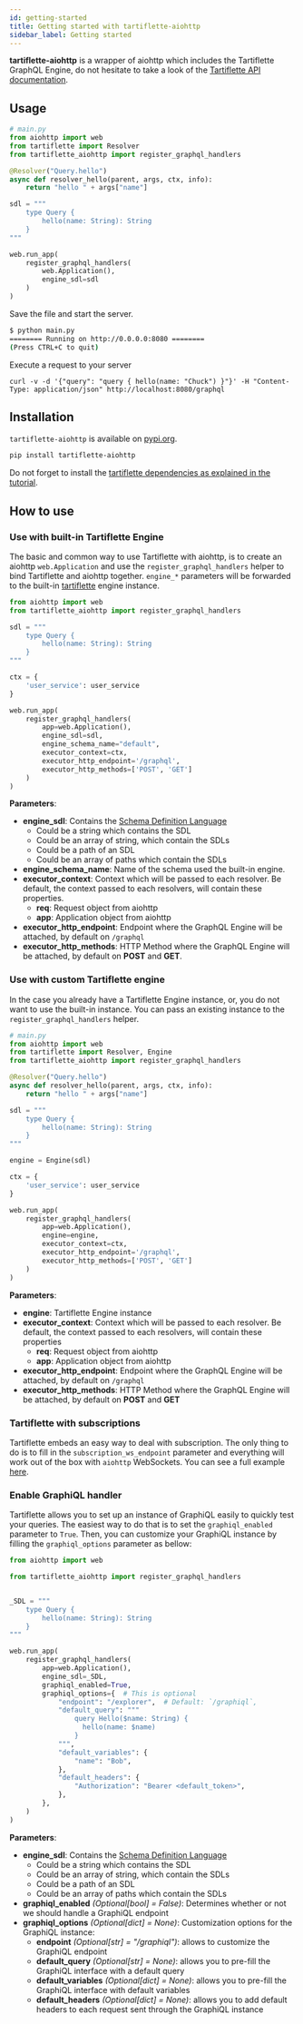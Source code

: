 ```yaml
---
id: getting-started
title: Getting started with tartiflette-aiohttp
sidebar_label: Getting started
---
```


**tartiflette-aiohttp** is a wrapper of aiohttp which includes the Tartiflette GraphQL Engine, do not hesitate to take a look of the [Tartiflette API documentation](/docs/api/engine/).

## Usage

```python
# main.py
from aiohttp import web
from tartiflette import Resolver
from tartiflette_aiohttp import register_graphql_handlers

@Resolver("Query.hello")
async def resolver_hello(parent, args, ctx, info):
    return "hello " + args["name"]

sdl = """
    type Query {
        hello(name: String): String
    }
"""

web.run_app(
    register_graphql_handlers(
        web.Application(),
        engine_sdl=sdl
    )
)
```

Save the file and start the server.

```bash
$ python main.py
======== Running on http://0.0.0.0:8080 ========
(Press CTRL+C to quit)
```

Execute a request to your server
```
curl -v -d '{"query": "query { hello(name: "Chuck") }"}' -H "Content-Type: application/json" http://localhost:8080/graphql
```

## Installation

`tartiflette-aiohttp` is available on [pypi.org](https://pypi.org/project/tartiflette-aiohttp/).

```bash
pip install tartiflette-aiohttp
```

Do not forget to install the [tartiflette dependencies as explained in the tutorial](/docs/tutorial/install-tartiflette/).

## How to use

### Use with built-in Tartiflette Engine

The basic and common way to use Tartiflette with aiohttp, is to create an aiohttp `web.Application` and use the `register_graphql_handlers` helper to bind Tartiflette and aiohttp together. `engine_*` parameters will be forwarded to the built-in [tartiflette](https://github.com/dailymotion/tartiflette) engine instance.

```python
from aiohttp import web
from tartiflette_aiohttp import register_graphql_handlers

sdl = """
    type Query {
        hello(name: String): String
    }
"""

ctx = {
    'user_service': user_service
}

web.run_app(
    register_graphql_handlers(
        app=web.Application(),
        engine_sdl=sdl,
        engine_schema_name="default",
        executor_context=ctx,
        executor_http_endpoint='/graphql',
        executor_http_methods=['POST', 'GET']
    )
)
```

**Parameters**:

* **engine_sdl**: Contains the [Schema Definition Language](https://graphql.org/learn/schema/)
  - Could be a string which contains the SDL
  - Could be an array of string, which contain the SDLs
  - Could be a path of an SDL
  - Could be an array of paths which contain the SDLs
* **engine_schema_name**: Name of the schema used the built-in engine.
* **executor_context**: Context which will be passed to each resolver. Be default, the context passed to each resolvers, will contain these properties.
  - **req**: Request object from aiohttp
  - **app**: Application object from aiohttp
* **executor_http_endpoint**: Endpoint where the GraphQL Engine will be attached, by default on `/graphql`
* **executor_http_methods**: HTTP Method where the GraphQL Engine will be attached, by default on **POST** and **GET**.

### Use with custom Tartiflette engine

In the case you already have a Tartiflette Engine instance, or, you do not want to use the built-in instance. You can pass an existing instance to the `register_graphql_handlers` helper.

```python
# main.py
from aiohttp import web
from tartiflette import Resolver, Engine
from tartiflette_aiohttp import register_graphql_handlers

@Resolver("Query.hello")
async def resolver_hello(parent, args, ctx, info):
    return "hello " + args["name"]

sdl = """
    type Query {
        hello(name: String): String
    }
"""

engine = Engine(sdl)

ctx = {
    'user_service': user_service
}

web.run_app(
    register_graphql_handlers(
        app=web.Application(),
        engine=engine,
        executor_context=ctx,
        executor_http_endpoint='/graphql',
        executor_http_methods=['POST', 'GET']
    )
)
```

**Parameters**:

* **engine**: Tartiflette Engine instance
* **executor_context**: Context which will be passed to each resolver. Be default, the context passed to each resolvers, will contain these properties
  - **req**: Request object from aiohttp
  - **app**: Application object from aiohttp
* **executor_http_endpoint**: Endpoint where the GraphQL Engine will be attached, by default on `/graphql`
* **executor_http_methods**: HTTP Method where the GraphQL Engine will be attached, by default on **POST** and **GET**

### Tartiflette with subscriptions

Tartiflette embeds an easy way to deal with subscription. The only thing to do is
to fill in the `subscription_ws_endpoint` parameter and everything will work out
of the box with `aiohttp` WebSockets. You can see a full example
[here](examples/aiohttp/dogs).

### Enable GraphiQL handler

Tartiflette allows you to set up an instance of GraphiQL easily to quickly test
your queries. The easiest way to do that is to set the `graphiql_enabled`
parameter to `True`. Then, you can customize your GraphiQL instance by filling
the `graphiql_options` parameter as bellow:

```python
from aiohttp import web

from tartiflette_aiohttp import register_graphql_handlers


_SDL = """
    type Query {
        hello(name: String): String
    }
"""

web.run_app(
    register_graphql_handlers(
        app=web.Application(),
        engine_sdl=_SDL,
        graphiql_enabled=True,
        graphiql_options={  # This is optional
            "endpoint": "/explorer",  # Default: `/graphiql`,
            "default_query": """
                query Hello($name: String) {
                  hello(name: $name)
                }
            """,
            "default_variables": {
                "name": "Bob",
            },
            "default_headers": {
                "Authorization": "Bearer <default_token>",
            },
        },
    )
)
```

**Parameters**:

* **engine_sdl**: Contains the [Schema Definition Language](https://graphql.org/learn/schema/)
  - Could be a string which contains the SDL
  - Could be an array of string, which contain the SDLs
  - Could be a path of an SDL
  - Could be an array of paths which contain the SDLs
* **graphiql_enabled** *(Optional[bool] = False)*: Determines whether or not we should handle a GraphiQL endpoint
* **graphiql_options** *(Optional[dict] = None)*: Customization options for the GraphiQL instance:
  - **endpoint** *(Optional[str] = "/graphiql")*: allows to customize the GraphiQL endpoint
  - **default_query** *(Optional[str] = None)*: allows you to pre-fill the GraphiQL interface with a default query
  - **default_variables** *(Optional[dict] = None)*: allows you to pre-fill the GraphiQL interface with default variables
  - **default_headers** *(Optional[dict] = None)*: allows you to add default headers to each request sent through the GraphiQL instance